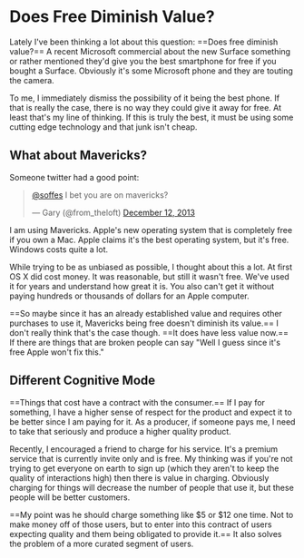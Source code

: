 # Does Free Diminish Value?

Lately I've been thinking a lot about this question: ==Does free diminish value?== A recent Microsoft commercial about the new Surface something or rather mentioned they'd give you the best smartphone for free if you bought a Surface. Obviously it's some Microsoft phone and they are touting the camera.

To me, I immediately dismiss the possibility of it being the best phone. If that is really the case, there is no way they could give it away for free. At least that's my line of thinking. If this is truly the best, it must be using some cutting edge technology and that junk isn't cheap.

## What about Mavericks?

Someone twitter had a good point:

<blockquote class="twitter-tweet" lang="en"><p><a href="https://twitter.com/soffes">@soffes</a> I bet you are on mavericks?</p>&mdash; Gary (@from_theloft) <a href="https://twitter.com/from_theloft/statuses/410963794974633984">December 12, 2013</a></blockquote>
<script async src="//platform.twitter.com/widgets.js" charset="utf-8"></script>

I am using Mavericks. Apple's new operating system that is completely free if you own a Mac. Apple claims it's the best operating system, but it's free. Windows costs quite a lot.

While trying to be as unbiased as possible, I thought about this a lot. At first OS X did cost money. It was reasonable, but still it wasn't free. We've used it for years and understand how great it is. You also can't get it without paying hundreds or thousands of dollars for an Apple computer.

==So maybe since it has an already established value and requires other purchases to use it, Mavericks being free doesn't diminish its value.== I don't really think that's the case though. ==It does have less value now.== If there are things that are broken people can say "Well I guess since it's free Apple won't fix this."

## Different Cognitive Mode

==Things that cost have a contract with the consumer.== If I pay for something, I have a higher sense of respect for the product and expect it to be better since I am paying for it. As a producer, if someone pays me, I need to take that seriously and produce a higher quality product.

Recently, I encouraged a friend to charge for his service. It's a premium service that is currently invite only and is free. My thinking was if you're not trying to get everyone on earth to sign up (which they aren't to keep the quality of interactions high) then there is value in charging. Obviously charging for things will decrease the number of people that use it, but these people will be better customers.

==My point was he should charge something like $5 or $12 one time. Not to make money off of those users, but to enter into this contract of users expecting quality and them being obligated to provide it.== It also solves the problem of a more curated segment of users.
